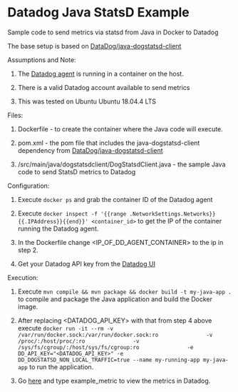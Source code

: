 # Datadog Java StatsD Example
Sample code to send metrics via statsd from Java in Docker to Datadog  
  
The base setup is based on 
[DataDog/java-dogstatsd-client](https://github.com/DataDog/java-dogstatsd-client)  
    
Assumptions and Note:  

1. The [Datadog agent](https://docs.datadoghq.com/agent/docker/?tab=standard)
 is running in a container on the host.  
 
1. There is a valid Datadog account available to send metrics    
  
1.  This was tested on Ubuntu Ubuntu 18.04.4 LTS  
  
Files:  
  
1. Dockerfile - to create the container where the Java code
will execute.  
  
1. pom.xml - the pom file that includes the java-dogstatsd-client dependency 
from [DataDog/java-dogstatsd-client](https://github.com/DataDog/java-dogstatsd-client#installation)
  
1. /src/main/java/dogstatsdclient/DogStatsdClient.java - the 
sample Java code to send StatsD metrics to Datadog  

Configuration:  
  
1. Execute ```docker ps``` and grab the container ID of the Datadog agent   
  
1. Execute ```docker inspect -f '{{range .NetworkSettings.Networks}}{{.IPAddress}}{{end}}' <container_id>```
to get the IP of the container running the Datadog agent.  
  
1. In the Dockerfile change <IP_OF_DD_AGENT_CONTAINER> to the ip in 
step 2.  
  
1. Get your Datadog API key from the [Datadog UI](https://app.datadoghq.com/account/settings#api)  
    
Execution:  
  
1. Execute ```mvn compile && mvn package && docker build -t my-java-app .```
 to compile and package the Java application and build the 
Docker image.  
  
1. After replacing <DATADOG_API_KEY> with that from step 4 above execute ```docker run -it --rm -v /var/run/docker.sock:/var/run/docker.sock:ro               -v /proc/:/host/proc/:ro               -v /sys/fs/cgroup/:/host/sys/fs/cgroup:ro               -e DD_API_KEY="<DATADOG_API_KEY>" -e DD_DOGSTATSD_NON_LOCAL_TRAFFIC=true --name my-running-app my-java-app```
 to run the application.  
  
1. Go [here](https://app.datadoghq.com/metric/summary) and type example_metric to view the metrics in Datadog.  
  
  



